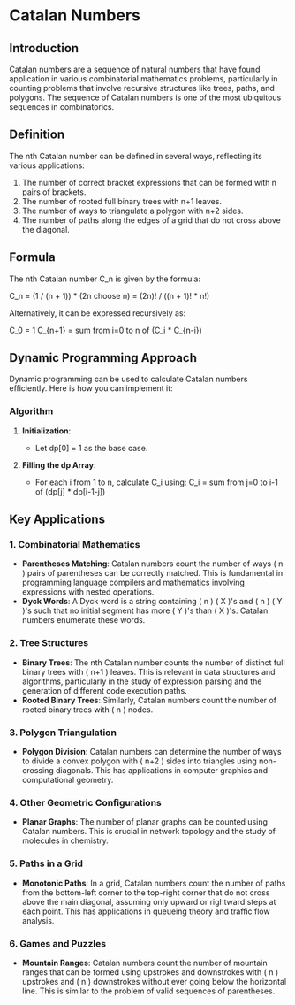 # Catalan Numbers

## Introduction

Catalan numbers are a sequence of natural numbers that have found application in various combinatorial mathematics problems, particularly in counting problems that involve recursive structures like trees, paths, and polygons. The sequence of Catalan numbers is one of the most ubiquitous sequences in combinatorics.

## Definition

The nth Catalan number can be defined in several ways, reflecting its various applications:

1. The number of correct bracket expressions that can be formed with n pairs of brackets.
2. The number of rooted full binary trees with n+1 leaves.
3. The number of ways to triangulate a polygon with n+2 sides.
4. The number of paths along the edges of a grid that do not cross above the diagonal.

## Formula

The nth Catalan number C_n is given by the formula:

C_n = (1 / (n + 1)) * (2n choose n) = (2n)! / ((n + 1)! * n!)

Alternatively, it can be expressed recursively as:

C_0 = 1
C_{n+1} = sum from i=0 to n of (C_i * C_{n-i})

## Dynamic Programming Approach

Dynamic programming can be used to calculate Catalan numbers efficiently. Here is how you can implement it:

### Algorithm

1. **Initialization**:
   - Let dp[0] = 1 as the base case.

2. **Filling the dp Array**:
   - For each i from 1 to n, calculate C_i using:
     C_i = sum from j=0 to i-1 of (dp[j] * dp[i-1-j])

## Key Applications

### 1. Combinatorial Mathematics
- **Parentheses Matching**: Catalan numbers count the number of ways \( n \) pairs of parentheses can be correctly matched. This is fundamental in programming language compilers and mathematics involving expressions with nested operations.
- **Dyck Words**: A Dyck word is a string containing \( n \) \( X \)'s and \( n \) \( Y \)'s such that no initial segment has more \( Y \)'s than \( X \)'s. Catalan numbers enumerate these words.

### 2. Tree Structures
- **Binary Trees**: The nth Catalan number counts the number of distinct full binary trees with \( n+1 \) leaves. This is relevant in data structures and algorithms, particularly in the study of expression parsing and the generation of different code execution paths.
- **Rooted Binary Trees**: Similarly, Catalan numbers count the number of rooted binary trees with \( n \) nodes.

### 3. Polygon Triangulation
- **Polygon Division**: Catalan numbers can determine the number of ways to divide a convex polygon with \( n+2 \) sides into triangles using non-crossing diagonals. This has applications in computer graphics and computational geometry.

### 4. Other Geometric Configurations
- **Planar Graphs**: The number of planar graphs can be counted using Catalan numbers. This is crucial in network topology and the study of molecules in chemistry.

### 5. Paths in a Grid
- **Monotonic Paths**: In a grid, Catalan numbers count the number of paths from the bottom-left corner to the top-right corner that do not cross above the main diagonal, assuming only upward or rightward steps at each point. This has applications in queueing theory and traffic flow analysis.

### 6. Games and Puzzles
- **Mountain Ranges**: Catalan numbers count the number of mountain ranges that can be formed using upstrokes and downstrokes with \( n \) upstrokes and \( n \) downstrokes without ever going below the horizontal line. This is similar to the problem of valid sequences of parentheses.